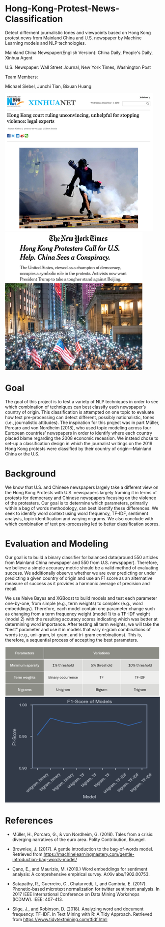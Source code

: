 # Hong-Kong-Protest-News-Classification

Detect differnent journalistic tones and viewpoints based on Hong Kong protest news from Mainland China and U.S. newspaper by Machine Learning models and NLP technologies. 

Mainland China Newspaper(English Version): China Daily, People's Daily, Xinhua Agent

U.S. Newspaper: Wall Street Journal, New York Times, Washington Post

Team Members:

Michael Siebel, Junchi Tian, Bixuan Huang

![image](https://github.com/Junchi0905/Hong-Kong-Protest-News-Classification/blob/master/Images/news_image.png)
![image](https://github.com/Junchi0905/Hong-Kong-Protest-News-Classification/blob/master/Images/news_image_.png)

# Goal

The goal of this project is to test a variety of NLP techniques in order to see which combination of techniques can best classify 
each newspaper’s country of origin. This classification is attempted on one topic to evaluate how text pre-processing can detect different, possibly nationalistic, tones (i.e., journalistic attitudes). The inspiration for this project was in part Müller, Porcaro 
and von Nordheim (2018), who used topic modeling across four European countries’ newspapers in order to identify where each country 
placed blame regarding the 2008 economic recession. We instead chose to set-up a classification design in which the journalist writings on the 2019 Hong Kong protests were classified by their country of origin—Mainland China or the U.S. 

# Background
We know that U.S. and Chinese newspapers largely take a different view on the Hong Kong Protests with U.S. newspapers largely framing 
it in terms of protests for democracy and Chinese newspapers focusing on the violence of the protesters. Our goal is to determine which
parameters, primarily within a bag of words methodology, can best identify these differences. We seek to identify word context using 
word frequency, TF-IDF, sentiment analysis, topic identification and varying n-grams. We also conclude with which combination of text pre-processing 
led to better classification scores.

# Evaluation and Modeling
Our goal is to build a binary classifier for balanced data(around 550 articles from Mainland China newspaper 
and 550 from U.S. newspaper). Therefore, we believe a simple accuracy metric should be a valid method of evaluating success. 
We additionally observe whether we are over predicting or under predicting a given country of origin and use an F1 score 
as an alternative measure of success as it provides a harmonic average of precision and recall.

We use Naive Bayes and XGBoost to build models and test each parameter one-by-one, from simple (e.g., term weights) to complex (e.g., word embeddings). 
Therefore, each model contain one parameter change such as changing from a term frequency weight (model 1) to a 
TF-IDF weight (model 2) with the resulting accuracy scores indicating which was better at determining word importance.
After testing all term weights, we will take the “best” parameter and use it in models that vary n-gram combinations of words 
(e.g., uni-gram, bi-gram, and tri-gram combinations). This is, therefore, a sequential process of accepting the best parameters.  

![image](https://github.com/Junchi0905/Hong-Kong-Protest-News-Classification/blob/master/Images/modeling%20matrix.png)
![image](https://github.com/Junchi0905/Hong-Kong-Protest-News-Classification/blob/master/Images/result.png)

# References

* Müller, H., Porcaro, G., & von Nordheim, G. (2018). Tales from a crisis: diverging narratives of the euro area. Polity Contribution, Bruegel.

* Brownlee, J. (2017). A gentle introduction to the bag-of-words model. Retrieved from https://machinelearningmastery.com/gentle-introduction-bag-words-model/

* Çano, E., and Maurizio, M. (2019.) Word embeddings for sentiment analysis: A comprehensive empirical survey. ArXiv abs/1902.00753.

* Satapathy, R., Guerreiro, C., Chaturvedi, I., and Cambria, E. (2017). Phonetic-based microtext normalization for twitter sentiment analysis. In 2017 IEEE International Conference on Data Mining Workshops (ICDMW). IEEE: 407-413.

* Silge, J., and Robinson, D. (2018). Analyzing word and document frequency: TF-IDF. In Text Mining with R: A Tidy Approach. Retrieved from https://www.tidytextmining.com/tfidf.html

